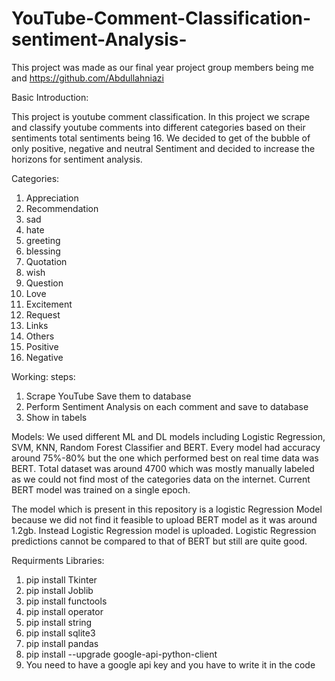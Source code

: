# YouTube-Comment-Classification-sentiment-Analysis-

This project was made as our final year project group members being me and https://github.com/Abdullahniazi 

Basic Introduction:

  This project is youtube comment classification. In this project we scrape and classify youtube comments into different categories based on their sentiments
  total sentiments being 16. We decided to get of the bubble of only positive, negative and neutral Sentiment and decided to increase the horizons for sentiment
  analysis.
  
Categories:
  1. Appreciation
  2. Recommendation
  3. sad
  4. hate
  5. greeting
  6. blessing
  7. Quotation
  8. wish
  9. Question
  10. Love
  11. Excitement
  12. Request
  13. Links
  14. Others
  15. Positive
  16. Negative

Working:
  steps:
  1. Scrape YouTube Save them to database
  2. Perform Sentiment Analysis on each comment and save to database
  3. Show in tabels
  
Models:
  We used different ML and DL models including Logistic Regression, SVM, KNN, Random Forest Classifier and BERT.
  Every model had accuracy around 75%-80% but the one which performed best on real time data was BERT.
  Total dataset was around 4700 which was mostly manually labeled as we could not find most of the categories data on the internet.
  Current BERT model was trained on a single epoch.
  
  The model which is present in this repository is a logistic Regression Model because we did not find it feasible to upload BERT model
  as it was around 1.2gb. Instead Logistic Regression model is uploaded. Logistic Regression predictions cannot be compared to that of BERT but still
  are quite good.
  
 
Requirments
  Libraries:
  1. pip install Tkinter
  2. pip install Joblib
  3. pip install functools
  4. pip install operator
  5. pip install string
  6. pip install sqlite3
  7. pip install pandas
  8. pip install --upgrade google-api-python-client
  9. You need to have a google api key and you have to write it in the code
 
